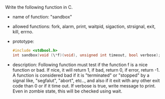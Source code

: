 Write the following function in C.

- name of function: "sandbox"
- allowed functions: fork, alarm, print, waitpid, sigaction, strsignal, exit, kill, errno.
- prototype:

  ```c
  #include <stdbool.h>
  int sandbox(void (\*f)(void), unsigned int timeout, bool verbose);
  ```

- description: Following function must test if the function f is a nice function or bad. If nice, it will return 1, if bad, return 0, if error, return -1. A function is considered bad if it is "terminated" or "stopped" by a signal like, "segfalut", "abort", etc.., and also if it exit with any other exit code than 0 or if it time out. If verbose is true, write message to print. Even in zombie state, this will be checked using wait.
